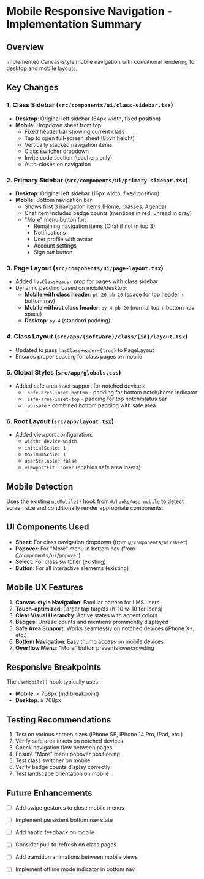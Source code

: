 # Mobile Responsive Navigation - Implementation Summary

## Overview
Implemented Canvas-style mobile navigation with conditional rendering for desktop and mobile layouts.

## Key Changes

### 1. **Class Sidebar** (`src/components/ui/class-sidebar.tsx`)
- **Desktop**: Original left sidebar (64px width, fixed position)
- **Mobile**: Dropdown sheet from top
  - Fixed header bar showing current class
  - Tap to open full-screen sheet (85vh height)
  - Vertically stacked navigation items
  - Class switcher dropdown
  - Invite code section (teachers only)
  - Auto-closes on navigation

### 2. **Primary Sidebar** (`src/components/ui/primary-sidebar.tsx`)
- **Desktop**: Original left sidebar (16px width, fixed position)
- **Mobile**: Bottom navigation bar
  - Shows first 3 navigation items (Home, Classes, Agenda)
  - Chat item includes badge counts (mentions in red, unread in gray)
  - "More" menu button for:
    - Remaining navigation items (Chat if not in top 3)
    - Notifications
    - User profile with avatar
    - Account settings
    - Sign out button

### 3. **Page Layout** (`src/components/ui/page-layout.tsx`)
- Added `hasClassHeader` prop for pages with class sidebar
- Dynamic padding based on mobile/desktop:
  - **Mobile with class header**: `pt-20 pb-20` (space for top header + bottom nav)
  - **Mobile without class header**: `py-4 pb-20` (normal top + bottom nav space)
  - **Desktop**: `py-4` (standard padding)

### 4. **Class Layout** (`src/app/(software)/class/[id]/layout.tsx`)
- Updated to pass `hasClassHeader={true}` to PageLayout
- Ensures proper spacing for class pages on mobile

### 5. **Global Styles** (`src/app/globals.css`)
- Added safe area inset support for notched devices:
  - `.safe-area-inset-bottom` - padding for bottom notch/home indicator
  - `.safe-area-inset-top` - padding for top notch/status bar
  - `.pb-safe` - combined bottom padding with safe area

### 6. **Root Layout** (`src/app/layout.tsx`)
- Added viewport configuration:
  - `width: device-width`
  - `initialScale: 1`
  - `maximumScale: 1`
  - `userScalable: false`
  - `viewportFit: cover` (enables safe area insets)

## Mobile Detection
Uses the existing `useMobile()` hook from `@/hooks/use-mobile` to detect screen size and conditionally render appropriate components.

## UI Components Used
- **Sheet**: For class navigation dropdown (from `@/components/ui/sheet`)
- **Popover**: For "More" menu in bottom nav (from `@/components/ui/popover`)
- **Select**: For class switcher (existing)
- **Button**: For all interactive elements (existing)

## Mobile UX Features
1. **Canvas-style Navigation**: Familiar pattern for LMS users
2. **Touch-optimized**: Larger tap targets (h-10 w-10 for icons)
3. **Clear Visual Hierarchy**: Active states with accent colors
4. **Badges**: Unread counts and mentions prominently displayed
5. **Safe Area Support**: Works seamlessly on notched devices (iPhone X+, etc.)
6. **Bottom Navigation**: Easy thumb access on mobile devices
7. **Overflow Menu**: "More" button prevents overcrowding

## Responsive Breakpoints
The `useMobile()` hook typically uses:
- **Mobile**: < 768px (md breakpoint)
- **Desktop**: ≥ 768px

## Testing Recommendations
1. Test on various screen sizes (iPhone SE, iPhone 14 Pro, iPad, etc.)
2. Verify safe area insets on notched devices
3. Check navigation flow between pages
4. Ensure "More" menu popover positioning
5. Test class switcher on mobile
6. Verify badge counts display correctly
7. Test landscape orientation on mobile

## Future Enhancements
- [ ] Add swipe gestures to close mobile menus
- [ ] Implement persistent bottom nav state
- [ ] Add haptic feedback on mobile
- [ ] Consider pull-to-refresh on class pages
- [ ] Add transition animations between mobile views
- [ ] Implement offline mode indicator in bottom nav

